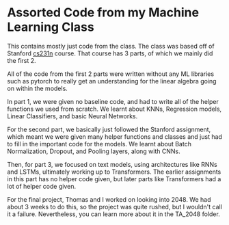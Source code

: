 # Assorted Code from my Machine Learning Class

This contains mostly just code from the class. The class was based off of Stanford [cs231n](https://cs231n.stanford.edu/assignments.html) course. That course has 3 parts, of which we mainly did the first 2. 

All of the code from the first 2 parts were written without any ML libraries such as pytorch to really get an understanding for the linear algebra going on within the models.

In part 1, we were given no baseline code, and had to write all of the helper functions we used from scratch. We learnt about KNNs, Regression models, Linear Classifiers, and basic Neural Networks. 

For the second part, we basically just followed the Stanford assignment, which meant we were given many helper functions and classes and just had to fill in the important code for the models. We learnt about Batch Normalization, Dropout, and Pooling layers, along with CNNs. 

Then, for part 3, we focused on text models, using architectures like RNNs and LSTMs, ultimately working up to Transformers. The earlier assignments in this part has no helper code given, but later parts like Transformers had a lot of helper code given. 


For the final project, Thomas and I worked on looking into 2048. We had about 3 weeks to do this, so the project was quite rushed, but I wouldn't call it a failure. Nevertheless, you can learn more about it in the TA_2048 folder. 



